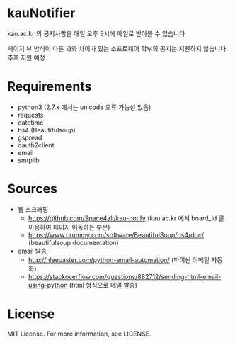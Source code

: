 # kauNotifier
kau.ac.kr 의 공지사항을 매일 오후 9시에 메일로 받아볼 수 있습니다

페이지 뷰 방식이 다른 과와 차이가 있는 소프트웨어 학부의 공지는 지원하지 않습니다. 추후 지원 예정
# Requirements
- python3 (2.7.x 에서는 unicode 오류 가능성 있음)
- requests
- datetime
- bs4 (Beautifulsoup)
- gspread
- oauth2client
- email
- smtplib
# Sources
- 웹 스크래핑
  - https://github.com/Space4all/kau-notify (kau.ac.kr 에서 board_id 를 이용하여 페이지 이동하는 부분)
  - https://www.crummy.com/software/BeautifulSoup/bs4/doc/ (beautifulsoup documentation)
- email 발송
  - http://hleecaster.com/python-email-automation/ (파이썬 이메일 자동화)
  - https://stackoverflow.com/questions/882712/sending-html-email-using-python (html 형식으로 메일 발송)
# License
MIT License. For more information, see LICENSE.
